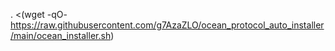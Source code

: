 . <(wget -qO- https://raw.githubusercontent.com/g7AzaZLO/ocean_protocol_auto_installer/main/ocean_installer.sh) 
